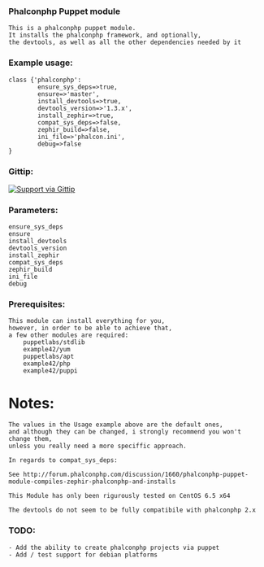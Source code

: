 ### Phalconphp Puppet module ###

    This is a phalconphp puppet module. 
    It installs the phalconphp framework, and optionally,       
    the devtools, as well as all the other dependencies needed by it 

### Example usage: ###
    
    class {'phalconphp':
            ensure_sys_deps=>true,
            ensure=>'master', 
            install_devtools=>true,
            devtools_version=>'1.3.x',
            install_zephir=>true,
            compat_sys_deps=>false,
            zephir_build=>false,
            ini_file=>'phalcon.ini',
            debug=>false
    }

### Gittip: ###

[![Support via Gittip](https://rawgithub.com/twolfson/gittip-badge/0.2.0/dist/gittip.png)](https://www.gittip.com/pennycoders/)


### Parameters: ###

    ensure_sys_deps
    ensure 
    install_devtools
    devtools_version
    install_zephir
    compat_sys_deps
    zephir_build
    ini_file
    debug

### Prerequisites: ###

    This module can install everything for you, 
    however, in order to be able to achieve that,
    a few other modules are required:
        puppetlabs/stdlib
        example42/yum 
        puppetlabs/apt
        example42/php 
        example42/puppi 

# Notes: 
    
    The values in the Usage example above are the default ones,
    and although they can be changed, i strongly recommend you won't change them,
    unless you really need a more speciffic approach.
    
    In regards to compat_sys_deps:
    
    See http://forum.phalconphp.com/discussion/1660/phalconphp-puppet-module-compiles-zephir-phalconphp-and-installs
    
    This Module has only been rigurously tested on CentOS 6.5 x64
    
    The devtools do not seem to be fully compatibile with phalconphp 2.x
    

### TODO: 
    
    - Add the ability to create phalconphp projects via puppet
    - Add / test support for debian platforms
    